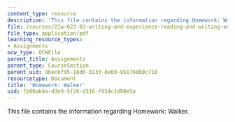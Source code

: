 ```yaml
---
content_type: resource
description: 'This file contains the information regarding Homework: Walker.'
file: /courses/21w-022-03-writing-and-experience-reading-and-writing-autobiography-spring-2014/fb00ab4ad3e95f26d316f954c1d00e5a_MIT21W_022_03S14_0211.pdf
file_type: application/pdf
learning_resource_types:
- Assignments
ocw_type: OCWFile
parent_title: Assignments
parent_type: CourseSection
parent_uid: 9bec6f95-18d6-0133-8e69-951760b0c710
resourcetype: Document
title: 'Homework: Walker'
uid: fb00ab4a-d3e9-5f26-d316-f954c1d00e5a
---
```

This file contains the information regarding Homework: Walker.

